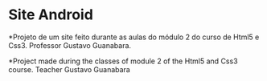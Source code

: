 # Site Android
*Projeto de um site feito durante as aulas do módulo 2 do curso de Html5 e Css3. Professor Gustavo Guanabara.

*Project made during the classes of module 2 of the Html5 and Css3 course. Teacher Gustavo Guanabara